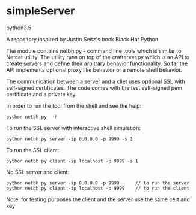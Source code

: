 # simpleServer
python3.5

A repository inspired by Justin Seitz's book Black Hat Python

The module contains netbh.py - command line tools which is similar to Netcat utility. The utility runs on top of the crafterver.py which is an API to create servers and define their arbitrary behavior functionality. So far the API implements optional proxy like behavior or a remote shell behavior.

The communication between a server and a cliet uses optional SSL with self-signed certificates. The code comes with the test self-signed pem certificate and a private key.

In order to run the tool from the shell and see the help:
```
python netbh.py  -h
```

To run the SSL server with interactive shell simulation:
```
python netbh.py server -ip 0.0.0.0 -p 9999 -s 1
```
To run the SSL client:
```
python netbh.py client -ip localhost -p 9999 -s 1
```
No SSL server and client:
```
python netbh.py server -ip 0.0.0.0 -p 9999      // to run the server
python netbh.py client -ip localhost -p 9999    // to run the client
```

Note: for testing purposes the client and the server use the same cert and key
